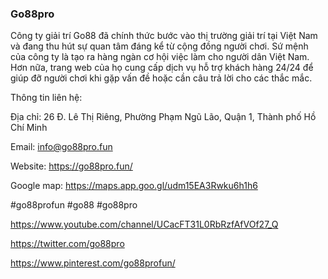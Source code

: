 ### Go88pro

Công ty giải trí Go88 đã chính thức bước vào thị trường giải trí tại Việt Nam và đang thu hút sự quan tâm đáng kể từ cộng đồng người chơi. Sứ mệnh của công ty là tạo ra hàng ngàn cơ hội việc làm cho người dân Việt Nam. Hơn nữa, trang web của họ cung cấp dịch vụ hỗ trợ khách hàng 24/24 để giúp đỡ người chơi khi gặp vấn đề hoặc cần câu trả lời cho các thắc mắc.

Thông tin liên hệ:

Địa chỉ: 26 Đ. Lê Thị Riêng, Phường Phạm Ngũ Lão, Quận 1, Thành phố Hồ Chí Minh

Email: info@go88pro.fun

Website: https://go88pro.fun/

Google map: https://maps.app.goo.gl/udm15EA3Rwku6h1h6

#go88profun #go88 #go88pro

https://www.youtube.com/channel/UCacFT31L0RbRzfAfVOf27_Q

https://twitter.com/go88pro

https://www.pinterest.com/go88profun/
